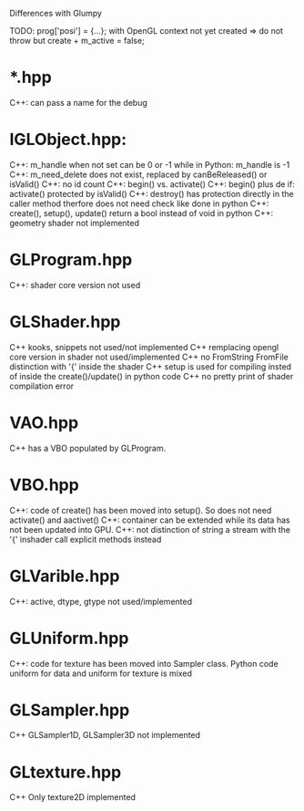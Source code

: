 Differences with Glumpy

TODO:
prog['posi'] = {...}; with OpenGL context not yet created => do not throw but create + m_active = false;

*.hpp
=====

C++: can pass a name for the debug

IGLObject.hpp:
==============

C++: m_handle when not set can be 0 or -1 while in Python: m_handle is -1
C++: m_need_delete does not exist, replaced by canBeReleased() or isValid()
C++: no id count
C++: begin() vs. activate()
C++: begin() plus de if: activate() protected by isValid()
C++: destroy() has protection directly in the caller method therfore does not need check like done in python
C++: create(), setup(), update() return a bool instead of void in python
C++: geometry shader not implemented

GLProgram.hpp
=============

C++: shader core version not used

GLShader.hpp
============

C++ kooks, snippets not used/not implemented
C++ remplacing opengl core version in shader not used/implemented
C++ no FromString FromFile distinction with '{' inside the shader
C++ setup is used for compiling insted of inside the create()/update() in python code
C++ no pretty print of shader compilation error

VAO.hpp
=======

C++ has a VBO populated by GLProgram.

VBO.hpp
=======

C++: code of create() has been moved into setup(). So does not need activate() and aactivet()
C++: container can be extended while its data has not been updated into GPU.
C++: not distinction of string a stream with the '{' inshader call explicit methods instead


GLVarible.hpp
=============

C++: active, dtype, gtype not used/implemented

GLUniform.hpp
=============

C++: code for texture has been moved into Sampler class.
Python code uniform for data and uniform for texture is mixed

GLSampler.hpp
=============

C++ GLSampler1D, GLSampler3D not implemented

GLtexture.hpp
=============

C++ Only texture2D implemented

